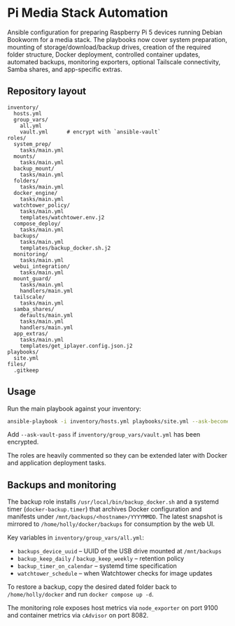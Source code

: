 # Pi Media Stack Automation

Ansible configuration for preparing Raspberry Pi 5 devices running Debian Bookworm
for a media stack. The playbooks now cover system preparation, mounting of
storage/download/backup drives, creation of the required folder structure, Docker
deployment, controlled container updates, automated backups, monitoring exporters,
optional Tailscale connectivity, Samba shares, and
app-specific extras.

## Repository layout

```
inventory/
  hosts.yml
  group_vars/
    all.yml
    vault.yml      # encrypt with `ansible-vault`
roles/
  system_prep/
    tasks/main.yml
  mounts/
    tasks/main.yml
  backup_mount/
    tasks/main.yml
  folders/
    tasks/main.yml
  docker_engine/
    tasks/main.yml
  watchtower_policy/
    tasks/main.yml
    templates/watchtower.env.j2
  compose_deploy/
    tasks/main.yml
  backups/
    tasks/main.yml
    templates/backup_docker.sh.j2
  monitoring/
    tasks/main.yml
  webui_integration/
    tasks/main.yml
  mount_guard/
    tasks/main.yml
    handlers/main.yml
  tailscale/
    tasks/main.yml
  samba_shares/
    defaults/main.yml
    tasks/main.yml
    handlers/main.yml
  app_extras/
    tasks/main.yml
    templates/get_iplayer.config.json.j2
playbooks/
  site.yml
files/
  .gitkeep
```

## Usage

Run the main playbook against your inventory:

```bash
ansible-playbook -i inventory/hosts.yml playbooks/site.yml --ask-become-pass
```

Add `--ask-vault-pass` if `inventory/group_vars/vault.yml` has been encrypted.

The roles are heavily commented so they can be extended later with Docker and
application deployment tasks.

## Backups and monitoring

The backup role installs `/usr/local/bin/backup_docker.sh` and a systemd timer
(`docker-backup.timer`) that archives Docker configuration and manifests under
`/mnt/backups/<hostname>/YYYYMMDD`. The latest snapshot is mirrored to
`/home/holly/docker/backups` for consumption by the web UI.

Key variables in `inventory/group_vars/all.yml`:

- `backups_device_uuid` – UUID of the USB drive mounted at `/mnt/backups`
- `backup_keep_daily` / `backup_keep_weekly` – retention policy
- `backup_timer_on_calendar` – systemd time specification
- `watchtower_schedule` – when Watchtower checks for image updates

To restore a backup, copy the desired dated folder back to
`/home/holly/docker` and run `docker compose up -d`.

The monitoring role exposes host metrics via `node_exporter` on port 9100 and
container metrics via `cAdvisor` on port 8082.
